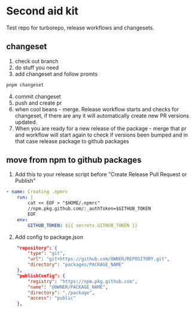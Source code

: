 # Second aid kit

Test repo for turborepo, release workflows and changesets.


## changeset
1. check out branch
2. do stuff you need
3. add changeset and follow promts
```bash
pnpm changeset
```
4. commit changeset
5. push and create pr
6. when cool beans - merge. Release workflow starts and checks for changeset, if there are any it will automatically create new PR versions updated.
7. When you are ready for a new release of the package - merge that pr and workflow will start again to check if versions been bumped and in that case release package to github packages

<!-- TODO: perhaps update if you need to do something else for private packages -->
## move from npm to github packages
1. Add this to your release script before "Create Release Pull Request or Publish"
```yml
- name: Creating .npmrc
    run: |
        cat << EOF > "$HOME/.npmrc"
        //npm.pkg.github.com/:_authToken=$GITHUB_TOKEN
        EOF
    env:
        GITHUB_TOKEN: ${{ secrets.GITHUB_TOKEN }}
```
2. Add config to package.json
```json
	"repository": {
		"type": "git",
		"url": "git+https://github.com/OWNER/REPOSITORY.git",
		"directory": "packages/PACKAGE_NAME"
	},
	"publishConfig": {
		"registry": "https://npm.pkg.github.com",
		"name": "@OWNER/PACKAGE_NAME",
		"directory": "./package",
		"access": "public"
	},
```

